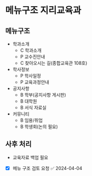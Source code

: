 # 메뉴구조 지리교육과

## 메뉴구조

- 학과소개
  - C 학과소개
  - P 교수진안내
  - C 찾아오시는 길(종합교육관 108호)
- 학사정보
  - P 학사일정
  - P 교육과정안내
- 공지사항
  - B 학부(공지사항 게시판)
  - B 대학원
  - B 서식 자료실
- 커뮤니티
  - B 임용/취업
  - B 학생회(논의 필요)

## 사후 처리

- 교육자료 백업 필요
- [x] 메뉴 구조 검토 요청 ✅ 2024-04-04
